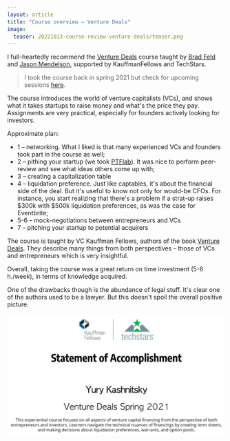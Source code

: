 ```yaml
---
layout: article
title: "Course overview – Venture Deals"
image:
  teaser: 20221013-course-review-venture-deals/teaser.png
---
```



I full-heartedly recommend the [Venture Deals](https://kftechstars.novoed.com/#!/courses/venture-deals-spring21/flyer) course taught by [Brad Feld](https://twitter.com/bfeld) and [Jason Mendelson](https://twitter.com/jasonmendelson), supported by KauffmanFellows and TechStars.

> I took the course back in spring 2021 but check for upcoming sessions [here](https://venturedeals.techstars.com/pages/coming_soon).

The course introduces the world of venture capitalists (VCs), and shows what it takes startups to raise money and what's the price they pay. Assignments are very practical, especially for founders actively looking for investors. 

Approximate plan:

 - 1 – networking. What I liked is that many experienced VCs and founders took part in the course as well;  
 - 2 – pithing your startup (we took [PTFlab](https://ods.ai/projects/punch-to-face)). It was nice to perform peer-review and see what ideas others come up with; 
 - 3 – creating a capitalization table
 - 4 – liquidation preference. Just like captables, it's about the financial side of the deal. But it's useful to know not only for would-be CFOs. For instance, you start realizing that there's a problem if a strat-up raises $300k with $500k liquidation preferences, as was the case for Eventbrite;
 - 5-6 – mock-negotiations between entrepreneurs and VCs
 - 7 – pitching your startup to potential acquirers

The course is taught by VC Kauffman Fellows, authors of the book [Venture Deals](https://www.amazon.com/Venture-Deals-Smarter-Lawyer-Capitalist/dp/1119594820/ref=dp_ob_image_bk). They describe many things from both perspectives – those of VCs and entrepreneurs which is very insightful. 

Overall, taking the course was a great return on time investment (5-6 h./week), in terms of knowledge acquired. 

One of the drawbacks though is the abundance of legal stuff. It's clear one of the authors used to be a lawyer. But this doesn't spoil the overall positive picture. 


<div style="text-align:center"><img src="/images/20221013-course-review-venture-deals/venture_deals_statement.png" width=800px /></div>